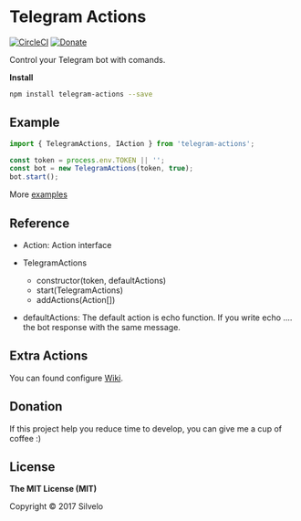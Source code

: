 # Telegram Actions

[![CircleCI](https://circleci.com/gh/silvelo/telegram-actions/tree/transmission-actions.svg?style=svg)](https://circleci.com/gh/silvelo/telegram-actions/tree/transmission-actions)
[![Donate](https://img.shields.io/badge/Donate-PayPal-green.svg)](https://paypal.me/silvelo)

Control your Telegram bot with comands.

__Install__

```bash
npm install telegram-actions --save
```

Example
------------
```typescript
import { TelegramActions, IAction } from 'telegram-actions';

const token = process.env.TOKEN || '';
const bot = new TelegramActions(token, true);
bot.start();
```

More [examples](https://github.com/silvelo/telegram-actions/tree/master/examples)

Reference
------------
- Action: Action interface

- TelegramActions
    - constructor(token, defaultActions)
    - start(TelegramActions)
    - addActions(Action[])


* defaultActions: The default action is echo function. If you write echo .... the bot response with the same message.

Extra Actions
------------
You can found configure [Wiki](https://github.com/silvelo/telegram-actions/wiki).


Donation
--------
If this project help you reduce time to develop, you can give me a cup of coffee :)

## License

**The MIT License (MIT)**

Copyright © 2017 Silvelo